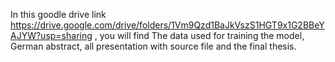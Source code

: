 In this goodle drive link https://drive.google.com/drive/folders/1Vm9Qzd1BaJkVszS1HGT9x1G2BBeYAJYW?usp=sharing , you will find The data used for training the model, German abstract, all presentation with source file and the final thesis.
